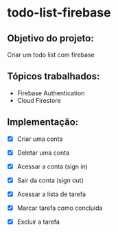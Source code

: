 # todo-list-firebase

## Objetivo do projeto:
Criar um todo list com firebase

## Tópicos trabalhados:
* Firebase Authentication
* Cloud Firestore

## Implementação:
- [x] Criar uma conta
- [x] Deletar uma conta
- [x] Acessar a conta (sign in)
- [x] Sair da conta (sign out)
- [x] Acessar a lista de tarefa
- [x] Marcar tarefa como concluída
- [x] Excluir a tarefa
   
